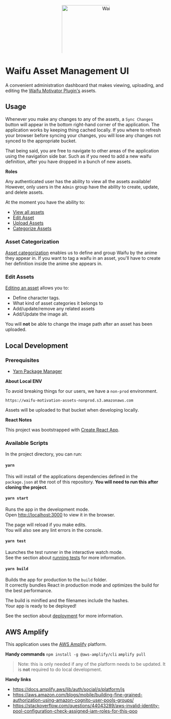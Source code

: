 <p align="center"><img style="max-width: 150px; max-height: 150px; object-fit: contain" src="https://media1.tenor.com/images/0dae54a91ebefe6dcd0dd2250ffb4aa7/tenor.gif?itemid=16026778" height="424px" alt="Waifu Motivator Plugin Logo"></p>


# Waifu Asset Management UI

A convenient administration dashboard that makes viewing, uploading, and editing the [Waifu Motivator Plugin's](https://github.com/waifu-motivator/waifu-motivator-plugin) assets.

## Usage

Whenever you make any changes to any of the assets, a `Sync Changes` button will appear in the bottom right-hand corner of the application.
The application works by keeping thing cached locally. 
If you where to refresh your browser before syncing your changes, you will lose any changes not synced to the appropriate bucket.

That being said, you are free to navigate to other areas of the application using the navigation side bar.
Such as if you need to add a new waifu definition, after you have dropped in a bunch of new assets.

**Roles**

Any authenticated user has the ability to view all the assets available!
However, only users in the `Admin` group have the ability to create, update, and delete assets.

At the moment you have the ability to:

- [View all assets](https://waifu-management.unthrottled.io/)
- [Edit Asset](https://waifu-management.unthrottled.io/assets/view/185cb47ce6b0e5157d3bb7b66b79e35a)
- [Upload Assets](https://waifu-management.unthrottled.io/asset/upload)
- [Categorize Assets](https://waifu-management.unthrottled.io/character/definition)

### Asset Categorization

[Asset categorization](https://waifu-management.unthrottled.io/character/definition) enables us to define and group Waifu by the anime they appear in.
If you want to tag a waifu in an asset, you'll have to create her definition inside the anime she appears in.

### Edit Assets

[Editing an asset](https://waifu-management.unthrottled.io/assets/view/185cb47ce6b0e5157d3bb7b66b79e35a) allows you to:

- Define character tags.
- What kind of asset categories it belongs to
- Add/update/remove any related assets
- Add/Update the image alt.

You will **not** be able to change the image path after an asset has been uploaded.

## Local Development

### Prerequisites

- [Yarn Package Manager](https://classic.yarnpkg.com/en/docs/install/#debian-stable)

**About Local ENV**

To avoid breaking things for our users, we have a `non-prod` environment.

    https://waifu-motivation-assets-nonprod.s3.amazonaws.com

Assets will be uploaded to that bucket when developing locally.

**React Notes**

This project was bootstrapped with [Create React App](https://github.com/facebook/create-react-app).

### Available Scripts

In the project directory, you can run:

#### `yarn`

This will install of the applications dependencies defined in the `package.json` at the root of this repository.
**You will need to run this after cloning the project**.

#### `yarn start`

Runs the app in the development mode.\
Open [http://localhost:3000](http://localhost:3000) to view it in the browser.

The page will reload if you make edits.\
You will also see any lint errors in the console.

#### `yarn test`

Launches the test runner in the interactive watch mode.\
See the section about [running tests](https://facebook.github.io/create-react-app/docs/running-tests) for more information.

#### `yarn build`

Builds the app for production to the `build` folder.\
It correctly bundles React in production mode and optimizes the build for the best performance.

The build is minified and the filenames include the hashes.\
Your app is ready to be deployed!

See the section about [deployment](https://facebook.github.io/create-react-app/docs/deployment) for more information.

## AWS Amplify 

This application uses the [AWS Amplify](https://aws.amazon.com/amplify/) platform.

**Handy commands**
`npm install -g @aws-amplify/cli`
`amplify pull`

> Note: this is only needed if any of the platform needs to be updated. It is **not** required to do local development.

**Handy links**

- https://docs.amplify.aws/lib/auth/social/q/platform/js
- https://aws.amazon.com/blogs/mobile/building-fine-grained-authorization-using-amazon-cognito-user-pools-groups/
- https://stackoverflow.com/questions/44043289/aws-invalid-identity-pool-configuration-check-assigned-iam-roles-for-this-poo
